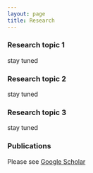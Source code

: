 ```yaml
---
layout: page
title: Research 
---
```


### Research topic 1
stay tuned

### Research topic 2
stay tuned

### Research topic 3 
stay tuned

### Publications ###
Please see [Google Scholar](https://scholar.google.com/citations?user=2cd0NZoAAAAJ&hl=en)
